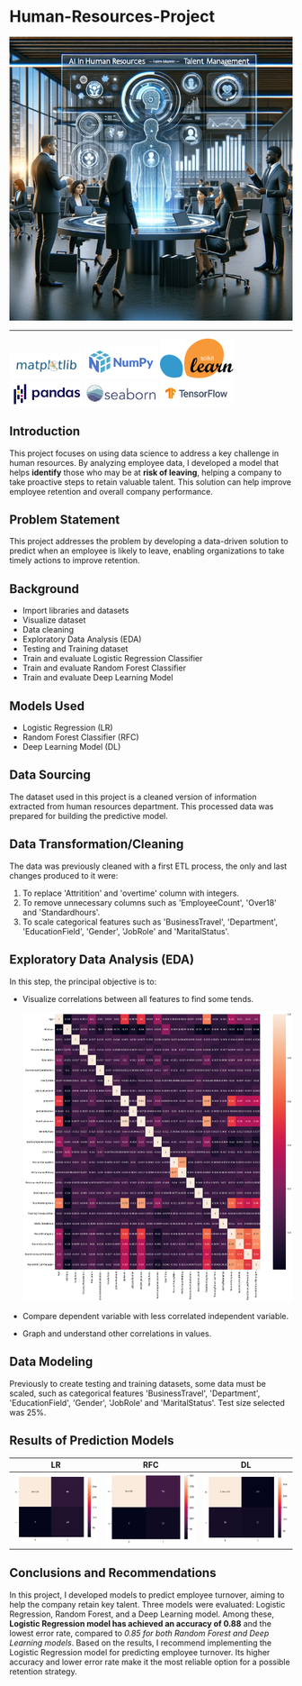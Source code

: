 # Human-Resources-Project

![](images/human-resources-introduction.jpg)

---
<img src="images/matplotlib-logo.png" alt="Matplotlib Logo" width="130"/> <img src="images/numpy-logo.png" alt="Numpy Logo" width="130"/> <img src="images/sklearn-logo.png" alt="Sklearn Logo" width="130"/> <img src="images/pandas-logo.jpg" alt="Pandas Logo" width="130"/> <img src="images/seaborn-logo.png" alt="Seaborn Logo" width="130"/>  <img src="images/tensorflow-logo.jpg" alt="Tensorflow Logo" width="130"/>

## Introduction

This project focuses on using data science to address a key challenge in human resources. By analyzing employee data, I developed a model that helps **identify** those who may be at **risk of leaving**, helping a company to take proactive steps to retain valuable talent. This solution can help improve employee retention and overall company performance. 


## Problem Statement

This project addresses the problem by developing a data-driven solution to predict when an employee is likely to leave, enabling organizations to take timely actions to improve retention.


## Background

- Import libraries and datasets
- Visualize dataset
- Data cleaning
- Exploratory Data Analysis (EDA)
- Testing and Training dataset
- Train and evaluate Logistic Regression Classifier
- Train and evaluate Random Forest Classifier
- Train and evaluate Deep Learning Model


## Models Used

- Logistic Regression (LR)
- Random Forest Classifier (RFC)
- Deep Learning Model (DL)


## Data Sourcing

The dataset used in this project is a cleaned version of information extracted from human resources department. This processed data was prepared for building the predictive model.


## Data Transformation/Cleaning

The data was previously cleaned with a first ETL process, the only and last changes produced to it were:
1) To replace 'Attritition' and 'overtime' column with integers.
2) To remove unnecessary columns such as 'EmployeeCount', 'Over18' and 'Standardhours'.
3) To scale categorical features such as 'BusinessTravel', 'Department', 'EducationField', 'Gender', 'JobRole' and 'MaritalStatus'.


## Exploratory Data Analysis (EDA)

In this step, the principal objective is to:
- Visualize correlations between all features to find some tends.
  
  ![](images/correlations.png)
  
- Compare dependent variable with less correlated independent variable.
- Graph and understand other correlations in values.


## Data Modeling

Previously to create testing and training datasets, some data must be scaled, such as categorical features 'BusinessTravel', 'Department', 'EducationField', 'Gender', 'JobRole' and 'MaritalStatus'.
Test size selected was 25%.


## Results of Prediction Models

LR         |         RFC         |          DL
:---------:|:-------------------:|:-----------------:
![](images/lr_results.png)      |     ![](images/rfc_results.png)           |   ![](images/dl_results.png)            

## Conclusions and Recommendations

In this project, I developed models to predict employee turnover, aiming to help the company retain key talent. Three models were evaluated: Logistic Regression, Random Forest, and a Deep Learning model. Among these, **Logistic Regression model has achieved an accuracy of 0.88** and the lowest error rate, compared to _0.85 for both Random Forest and Deep Learning models_. Based on the results, I recommend implementing the Logistic Regression model for predicting employee turnover. Its higher accuracy and lower error rate make it the most reliable option for a possible retention strategy.


